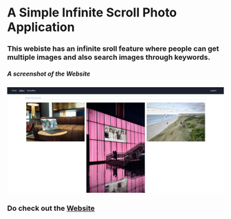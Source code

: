 # A Simple Infinite Scroll Photo Application

### This webiste has an infinite sroll feature where people can get multiple images and also search images through keywords.

##### A screenshot of the Website

![ScreenShot of Website](https://github.com/Arsh-ak7/Gallery/blob/master/gallery.png)

### Do check out the [Website](https://arsh-gallery.netlify.app/gallery)
